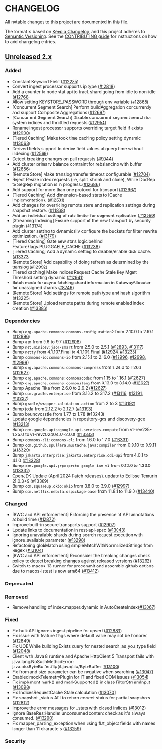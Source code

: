 # CHANGELOG
All notable changes to this project are documented in this file.

The format is based on [Keep a Changelog](https://keepachangelog.com/en/1.0.0/), and this project adheres to [Semantic Versioning](https://semver.org/spec/v2.0.0.html). See the [CONTRIBUTING guide](./CONTRIBUTING.md#Changelog) for instructions on how to add changelog entries.

## [Unreleased 2.x]
### Added
- Constant Keyword Field ([#12285](https://github.com/opensearch-project/OpenSearch/pull/12285))
- Convert ingest processor supports ip type ([#12818](https://github.com/opensearch-project/OpenSearch/pull/12818))
- Add a counter to node stat api to track shard going from idle to non-idle ([#12768](https://github.com/opensearch-project/OpenSearch/pull/12768))
- Allow setting KEYSTORE_PASSWORD through env variable ([#12865](https://github.com/opensearch-project/OpenSearch/pull/12865))
- [Concurrent Segment Search] Perform buildAggregation concurrently and support Composite Aggregations ([#12697](https://github.com/opensearch-project/OpenSearch/pull/12697))
- [Concurrent Segment Search] Disable concurrent segment search for system indices and throttled requests ([#12954](https://github.com/opensearch-project/OpenSearch/pull/12954))
- Rename ingest processor supports overriding target field if exists ([#12990](https://github.com/opensearch-project/OpenSearch/pull/12990))
- [Tiered Caching] Make took time caching policy setting dynamic ([#13063](https://github.com/opensearch-project/OpenSearch/pull/13063))
- Derived fields support to derive field values at query time without indexing ([#12569](https://github.com/opensearch-project/OpenSearch/pull/12569))
- Detect breaking changes on pull requests ([#9044](https://github.com/opensearch-project/OpenSearch/pull/9044))
- Add cluster primary balance contraint for rebalancing with buffer ([#12656](https://github.com/opensearch-project/OpenSearch/pull/12656))
- [Remote Store] Make translog transfer timeout configurable ([#12704](https://github.com/opensearch-project/OpenSearch/pull/12704))
- Reject Resize index requests (i.e, split, shrink and clone), While DocRep to SegRep migration is in progress.([#12686](https://github.com/opensearch-project/OpenSearch/pull/12686))
- Add support for more than one protocol for transport ([#12967](https://github.com/opensearch-project/OpenSearch/pull/12967))
- [Tiered Caching] Add dimension-based stats to ICache implementations. ([#12531](https://github.com/opensearch-project/OpenSearch/pull/12531))
- Add changes for overriding remote store and replication settings during snapshot restore. ([#11868](https://github.com/opensearch-project/OpenSearch/pull/11868))
- Add an individual setting of rate limiter for segment replication ([#12959](https://github.com/opensearch-project/OpenSearch/pull/12959))
- [Streaming Indexing] Ensure support of the new transport by security plugin ([#13174](https://github.com/opensearch-project/OpenSearch/pull/13174))
- Add cluster setting to dynamically configure the buckets for filter rewrite optimization. ([#13179](https://github.com/opensearch-project/OpenSearch/pull/13179))
- [Tiered Caching] Gate new stats logic behind FeatureFlags.PLUGGABLE_CACHE ([#13238](https://github.com/opensearch-project/OpenSearch/pull/13238))
- [Tiered Caching] Add a dynamic setting to disable/enable disk cache. ([#13373](https://github.com/opensearch-project/OpenSearch/pull/13373))
- [Remote Store] Add capability of doing refresh as determined by the translog ([#12992](https://github.com/opensearch-project/OpenSearch/pull/12992))
- [Tiered caching] Make Indices Request Cache Stale Key Mgmt Threshold setting dynamic ([#12941](https://github.com/opensearch-project/OpenSearch/pull/12941))
- Batch mode for async fetching shard information in GatewayAllocator for unassigned shards ([#8746](https://github.com/opensearch-project/OpenSearch/pull/8746))
- [Remote Store] Add settings for remote path type and hash algorithm ([#13225](https://github.com/opensearch-project/OpenSearch/pull/13225))
- [Remote Store] Upload remote paths during remote enabled index creation ([#13386](https://github.com/opensearch-project/OpenSearch/pull/13386))

### Dependencies
- Bump `org.apache.commons:commons-configuration2` from 2.10.0 to 2.10.1 ([#12896](https://github.com/opensearch-project/OpenSearch/pull/12896))
- Bump `asm` from 9.6 to 9.7 ([#12908](https://github.com/opensearch-project/OpenSearch/pull/12908))
- Bump `net.minidev:json-smart` from 2.5.0 to 2.5.1 ([#12893](https://github.com/opensearch-project/OpenSearch/pull/12893), [#13117](https://github.com/opensearch-project/OpenSearch/pull/13117))
- Bump `netty` from 4.1.107.Final to 4.1.109.Final ([#12924](https://github.com/opensearch-project/OpenSearch/pull/12924), [#13233](https://github.com/opensearch-project/OpenSearch/pull/13233))
- Bump `commons-io:commons-io` from 2.15.1 to 2.16.0 ([#12996](https://github.com/opensearch-project/OpenSearch/pull/12996), [#12998](https://github.com/opensearch-project/OpenSearch/pull/12998), [#12999](https://github.com/opensearch-project/OpenSearch/pull/12999))
- Bump `org.apache.commons:commons-compress` from 1.24.0 to 1.26.1 ([#12627](https://github.com/opensearch-project/OpenSearch/pull/12627))
- Bump `org.apache.commons:commonscodec` from 1.15 to 1.16.1 ([#12627](https://github.com/opensearch-project/OpenSearch/pull/12627))
- Bump `org.apache.commons:commonslang` from 3.13.0 to 3.14.0 ([#12627](https://github.com/opensearch-project/OpenSearch/pull/12627))
- Bump Apache Tika from 2.6.0 to 2.9.2 ([#12627](https://github.com/opensearch-project/OpenSearch/pull/12627))
- Bump `com.gradle.enterprise` from 3.16.2 to 3.17.2 ([#13116](https://github.com/opensearch-project/OpenSearch/pull/13116), [#13191](https://github.com/opensearch-project/OpenSearch/pull/13191), [#13327](https://github.com/opensearch-project/OpenSearch/pull/13327))
- Bump `gradle/wrapper-validation-action` from 2 to 3 ([#13192](https://github.com/opensearch-project/OpenSearch/pull/13192))
- Bump joda from 2.12.2 to 2.12.7 ([#13193](https://github.com/opensearch-project/OpenSearch/pull/13193))
- Bump bouncycastle from 1.77 to 1.78 ([#13243](https://github.com/opensearch-project/OpenSearch/pull/13243))
- Update google dependencies in repository-gcs and discovery-gce ([#13213](https://github.com/opensearch-project/OpenSearch/pull/13213))
- Bump `com.google.apis:google-api-services-compute` from v1-rev235-1.25.0 to v1-rev20240407-2.0.0 ([#13333](https://github.com/opensearch-project/OpenSearch/pull/13333))
- Bump `commons-cli:commons-cli` from 1.6.0 to 1.7.0 ([#13331](https://github.com/opensearch-project/OpenSearch/pull/13331))
- Bump `com.github.spullara.mustache.java:compiler` from 0.9.10 to 0.9.11 ([#13329](https://github.com/opensearch-project/OpenSearch/pull/13329))
- Bump `jakarta.enterprise:jakarta.enterprise.cdi-api` from 4.0.1 to 4.1.0 ([#13328](https://github.com/opensearch-project/OpenSearch/pull/13328))
- Bump `com.google.api.grpc:proto-google-iam-v1` from 0.12.0 to 1.33.0 ([#13332](https://github.com/opensearch-project/OpenSearch/pull/13332))
- OpenJDK Update (April 2024 Patch releases), update to Eclipse Temurin 21.0.3+9 ([#13389](https://github.com/opensearch-project/OpenSearch/pull/13389))
- Bump `com.squareup.okio:okio` from 3.8.0 to 3.9.0 ([#12997](https://github.com/opensearch-project/OpenSearch/pull/12997))
- Bump `com.netflix.nebula.ospackage-base` from 11.8.1 to 11.9.0 ([#13440](https://github.com/opensearch-project/OpenSearch/pull/13440))

### Changed
- [BWC and API enforcement] Enforcing the presence of API annotations at build time ([#12872](https://github.com/opensearch-project/OpenSearch/pull/12872))
- Improve built-in secure transports support ([#12907](https://github.com/opensearch-project/OpenSearch/pull/12907))
- Update links to documentation in rest-api-spec ([#13043](https://github.com/opensearch-project/OpenSearch/pull/13043))
- Ignoring unavailable shards during search request execution with ignore_available parameter ([#13298](https://github.com/opensearch-project/OpenSearch/pull/13298))
- Refactoring globMatch using simpleMatchWithNormalizedStrings from Regex ([#13104](https://github.com/opensearch-project/OpenSearch/pull/13104))
- [BWC and API enforcement] Reconsider the breaking changes check policy to detect breaking changes against released versions ([#13292](https://github.com/opensearch-project/OpenSearch/pull/13292))
- Switch to macos-13 runner for precommit and assemble github actions due to macos-latest is now arm64 ([#13412](https://github.com/opensearch-project/OpenSearch/pull/13412))

### Deprecated

### Removed
- Remove handling of index.mapper.dynamic in AutoCreateIndex([#13067](https://github.com/opensearch-project/OpenSearch/pull/13067))

### Fixed
- Fix bulk API ignores ingest pipeline for upsert ([#12883](https://github.com/opensearch-project/OpenSearch/pull/12883))
- Fix issue with feature flags where default value may not be honored ([#12849](https://github.com/opensearch-project/OpenSearch/pull/12849))
- Fix UOE While building Exists query for nested search_as_you_type field ([#12048](https://github.com/opensearch-project/OpenSearch/pull/12048))
- Client with Java 8 runtime and Apache HttpClient 5 Transport fails with java.lang.NoSuchMethodError: java.nio.ByteBuffer.flip()Ljava/nio/ByteBuffer ([#13100](https://github.com/opensearch-project/opensearch-java/pull/13100))
- Fix from and size parameter can be negative when searching ([#13047](https://github.com/opensearch-project/OpenSearch/pull/13047))
- Enabled mockTelemetryPlugin for IT and fixed OOM issues ([#13054](https://github.com/opensearch-project/OpenSearch/pull/13054))
- Fix implement mark() and markSupported() in class FilterStreamInput ([#13098](https://github.com/opensearch-project/OpenSearch/pull/13098))
- Fix IndicesRequestCache Stale calculation ([#13070](https://github.com/opensearch-project/OpenSearch/pull/13070)]
- Fix snapshot _status API to return correct status for partial snapshots ([#12812](https://github.com/opensearch-project/OpenSearch/pull/12812))
- Improve the error messages for _stats with closed indices ([#13012](https://github.com/opensearch-project/OpenSearch/pull/13012))
- Ignore BaseRestHandler unconsumed content check as it's always consumed. ([#13290](https://github.com/opensearch-project/OpenSearch/pull/13290))
- Fix mapper_parsing_exception when using flat_object fields with names longer than 11 characters ([#13259](https://github.com/opensearch-project/OpenSearch/pull/13259))

### Security

[Unreleased 2.x]: https://github.com/opensearch-project/OpenSearch/compare/2.13...2.x
